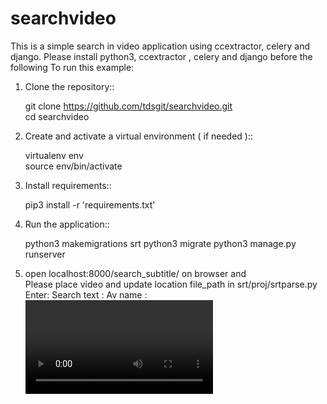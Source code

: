 # searchvideo

This is a simple search in video application using ccextractor, celery and django.
Please install python3, ccextractor , celery and django before the following
To run this example:

1. Clone the repository::

     git clone https://github.com/tdsgit/searchvideo.git  
     cd searchvideo

2. Create and activate a virtual environment ( if needed )::

     virtualenv env  
     source env/bin/activate 

3. Install requirements::  
     
     pip3 install -r 'requirements.txt'  

4. Run the application::

     python3 makemigrations srt
     python3 migrate
     python3 manage.py runserver
    
5. open localhost:8000/search_subtitle/ on browser and    
     Please place video and update location file_path in srt/proj/srtparse.py 
     Enter:
     Search text : <text to search in video>
     Av name : <video name> #not the path
     Click on Submit
